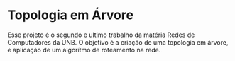 # Topologia em Árvore
Esse projeto é o segundo e ultimo trabalho da matéria Redes de Computadores da UNB. O objetivo é a criação de uma topologia em árvore, e aplicação de um algorítmo de roteamento na rede.
